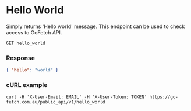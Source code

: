 # Hello World

Simply returns 'Hello world' message. This endpoint can be used to check access to GoFetch API.

`GET hello_world`


### Response

```JSON
{ "hello": "world" }
```


### cURL example

```shell
curl -H 'X-User-Email: EMAIL' -H 'X-User-Token: TOKEN' https://go-fetch.com.au/public_api/v1/hello_world
```



